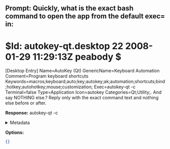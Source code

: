 **Prompt:**
Quickly, what is the exact bash command to open the app from the default exec= in:
------------------------------------------------
 # $Id: autokey-qt.desktop 22 2008-01-29 11:29:13Z peabody $
[Desktop Entry]
Name=AutoKey (Qt)
GenericName=Keyboard Automation
Comment=Program keyboard shortcuts
Keywords=macros;keyboard;auto;key;autokey;ak;automation;shortcuts;bind;hotkey;autohotkey;mouse;customization;
Exec=autokey-qt -c
Terminal=false
Type=Application
Icon=autokey
Categories=Qt;Utility;. And say NOTHING else.?
Reply only with the exact command text and nothing else before or after.

**Response:**
autokey-qt -c

<details><summary>Metadata</summary>

- Duration: 683 ms
- Datetime: 2023-07-20T16:28:45.138042
- Model: gpt-3.5-turbo-0613

</details>

**Options:**
```json
{}
```


